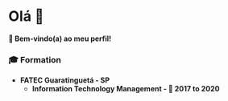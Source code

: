 <h1 align="left">
    Olá 👋
</h1>
<p align="left"><b>🚀 Bem-vindo(a) ao meu perfil!<b/></p>

<h3>🎓 Formation</h3>   

   * FATEC Guaratinguetá - SP
      * Information Technology Management - 📆 2017 to 2020
     
<!--
**fragadesiree/fragadesiree** is a ✨ _special_ ✨ repository because its `README.md` (this file) appears on your GitHub profile.

Here are some ideas to get you started:

- 🔭 I’m currently working on ...
- 🌱 I’m currently learning ...
- 👯 I’m looking to collaborate on ...
- 🤔 I’m looking for help with ...
- 💬 Ask me about ...
- 📫 How to reach me: ...
- 😄 Pronouns: ...
- ⚡ Fun fact: ...
-->
